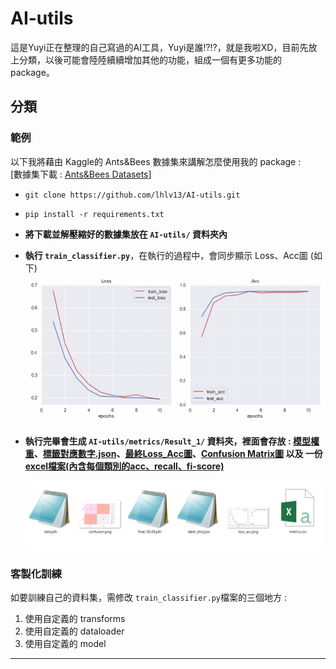 # AI-utils
這是Yuyi正在整理的自己寫過的AI工具，Yuyi是誰!?!?，就是我啦XD，目前先放上分類，以後可能會陸陸續續增加其他的功能，組成一個有更多功能的package。

## 分類
### 範例
以下我將藉由 Kaggle的 Ants&Bees 數據集來講解怎麼使用我的 package : <br>
[數據集下載 : <a href="https://www.kaggle.com/datasets/gauravduttakiit/ants-bees" target="__blank">Ants&Bees Datasets</a>]
* ```git clone https://github.com/lhlv13/AI-utils.git```
* ```pip install -r requirements.txt```
*  **將下載並解壓縮好的數據集放在 ```AI-utils/``` 資料夾內**
* **執行 ```train_classifier.py```**，在執行的過程中，會同步顯示 Loss、Acc圖 (如下)
![訓練過程_Loss_Acc](./img/classification_loss_acc.gif)

* **執行完畢會生成 ```AI-utils/metrics/Result_1/``` 資料夾，裡面會存放 : <u>模型權重</u>、<u>標籤對應數字.json</u>、<u>最終Loss_Acc圖</u>、<u>Confusion Matrix圖</u> 以及 一份<u>excel檔案(內含每個類別的acc、recall、fi-score)</u>**<br><br>
![metrics/Result_1/](./img/classification_metrics.png)

### 客製化訓練
如要訓練自己的資料集，需修改 ```train_classifier.py```檔案的三個地方 :  
1. 使用自定義的 transforms
2. 使用自定義的 dataloader
3. 使用自定義的 model

<hr>
